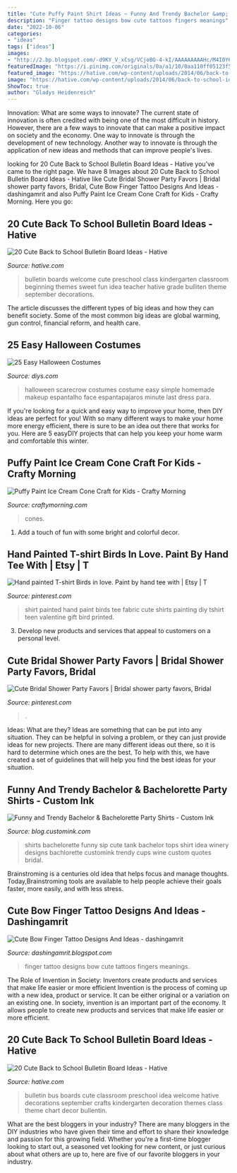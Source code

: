```yaml
---
title: "Cute Puffy Paint Shirt Ideas ~ Funny And Trendy Bachelor &amp; Bachelorette Party Shirts"
description: "Finger tattoo designs bow cute tattoos fingers meanings"
date: "2022-10-06"
categories:
- "ideas"
tags: ["ideas"]
images:
- "http://2.bp.blogspot.com/-d9KY_V_xCsg/VCjoBG-4-kI/AAAAAAAAAHc/M4I0Y6mcHDM/s1600/Bow-Finger-Tattoo-Designs-And-Ideas%2B(5).jpg"
featuredImage: "https://i.pinimg.com/originals/0a/a1/10/0aa110ff05123f5d834904d436c24765.jpg"
featured_image: "https://hative.com/wp-content/uploads/2014/06/back-to-school-ideas/10-a-sweet-new-class.jpg"
image: "https://hative.com/wp-content/uploads/2014/06/back-to-school-ideas/10-a-sweet-new-class.jpg"
ShowToc: true
author: "Gladys Heidenreich"
---
```



Innovation: What are some ways to innovate?
The current state of innovation is often credited with being one of the most difficult in history. However, there are a few ways to innovate that can make a positive impact on society and the economy. One way to innovate is through the development of new technology. Another way to innovate is through the application of new ideas and methods that can improve people's lives.

	

		
looking for 20 Cute Back to School Bulletin Board Ideas - Hative you've came to the right page. We have 8 Images about 20 Cute Back to School Bulletin Board Ideas - Hative like Cute Bridal Shower Party Favors | Bridal shower party favors, Bridal, Cute Bow Finger Tattoo Designs And Ideas - dashingamrit and also Puffy Paint Ice Cream Cone Craft for Kids - Crafty Morning. Here you go:
		
    
## 20 Cute Back To School Bulletin Board Ideas - Hative

<img loading=lazy src="https://hative.com/wp-content/uploads/2014/06/back-to-school-ideas/10-a-sweet-new-class.jpg" onerror="this.onerror=null;this.src='https://tse3.mm.bing.net/th?id=OIP._Cy6Vn58UNTYP4rieIlSyAHaHa&amp;pid=15.1';" alt="20 Cute Back to School Bulletin Board Ideas - Hative">

_Source: hative.com_

>bulletin boards welcome cute preschool class kindergarten classroom beginning themes sweet fun idea teacher hative grade bulliten theme september decorations. 

	

The article discusses the different types of big ideas and how they can benefit society. Some of the most common big ideas are global warming, gun control, financial reform, and health care.

    
## 25 Easy Halloween Costumes

<img loading=lazy src="http://cdn.diys.com/wp-content/uploads/2016/09/scarecrow-halloween-costume.png" onerror="this.onerror=null;this.src='https://tse4.mm.bing.net/th?id=OIP.DDuMBTGFHLbD552Gabd_1gHaLK&amp;pid=15.1';" alt="25 Easy Halloween Costumes">

_Source: diys.com_

>halloween scarecrow costumes costume easy simple homemade makeup espantalho face espantapajaros minute last dress para. 

	

If you're looking for a quick and easy way to improve your home, then DIY ideas are perfect for you! With so many different ways to make your home more energy efficient, there is sure to be an idea out there that works for you. Here are 5 easyDIY projects that can help you keep your home warm and comfortable this winter.

    
## Puffy Paint Ice Cream Cone Craft For Kids - Crafty Morning

<img loading=lazy src="https://www.craftymorning.com/wp-content/uploads/2014/07/puffy-paint-ice-cream-cones-craft-for-kids.png" onerror="this.onerror=null;this.src='https://tse4.mm.bing.net/th?id=OIP.1h0v1UKJEfH3oYGUwPzwGAHaMd&amp;pid=15.1';" alt="Puffy Paint Ice Cream Cone Craft for Kids - Crafty Morning">

_Source: craftymorning.com_

>cones. 

	

1. Add a touch of fun with some bright and colorful decor.

    
## Hand Painted T-shirt Birds In Love. Paint By Hand Tee With | Etsy | T

<img loading=lazy src="https://i.pinimg.com/originals/95/c2/f3/95c2f35949e27e167894a7eeb3e7e8c1.jpg" onerror="this.onerror=null;this.src='https://tse1.mm.bing.net/th?id=OIP.kyZluoAoftbiJrjnO7dmkwHaKZ&amp;pid=15.1';" alt="Hand painted T-shirt Birds in love. Paint by hand tee with | Etsy | T">

_Source: pinterest.com_

>shirt painted hand paint birds tee fabric cute shirts painting diy tshirt teen valentine gift bird printed. 

	

3. Develop new products and services that appeal to customers on a personal level.

    
## Cute Bridal Shower Party Favors | Bridal Shower Party Favors, Bridal

<img loading=lazy src="https://i.pinimg.com/originals/0a/a1/10/0aa110ff05123f5d834904d436c24765.jpg" onerror="this.onerror=null;this.src='https://tse2.mm.bing.net/th?id=OIP.DOyuPCDMQdBYETUbD27wJgHaJ4&amp;pid=15.1';" alt="Cute Bridal Shower Party Favors | Bridal shower party favors, Bridal">

_Source: pinterest.com_

>. 

	

Ideas: What are they?
Ideas are something that can be put into any situation. They can be helpful in solving a problem, or they can just provide ideas for new projects. There are many different ideas out there, so it is hard to determine which ones are the best. To help with this, we have created a set of guidelines that will help you find the best ideas for your situation.

    
## Funny And Trendy Bachelor &amp; Bachelorette Party Shirts - Custom Ink

<img loading=lazy src="https://blog.customink.com/wp-content/uploads/2017/05/whenisip-BG-01.png" onerror="this.onerror=null;this.src='https://tse4.mm.bing.net/th?id=OIP.h-X3mkU562xKgNF3AHN2eQHaJ4&amp;pid=15.1';" alt="Funny and Trendy Bachelor &amp; Bachelorette Party Shirts - Custom Ink">

_Source: blog.customink.com_

>shirts bachelorette funny sip cute tank bachelor tops shirt idea winery designs bachlorette customink trendy cups wine custom quotes bridal. 

	

Brainstroming is a centuries old idea that helps focus and manage thoughts. Today,Brainstroming tools are available to help people achieve their goals faster, more easily, and with less stress.

    
## Cute Bow Finger Tattoo Designs And Ideas - Dashingamrit

<img loading=lazy src="http://2.bp.blogspot.com/-d9KY_V_xCsg/VCjoBG-4-kI/AAAAAAAAAHc/M4I0Y6mcHDM/s1600/Bow-Finger-Tattoo-Designs-And-Ideas%2B(5).jpg" onerror="this.onerror=null;this.src='https://tse2.mm.bing.net/th?id=OIP.7orlKmzVlHM2B1JF1H8g6QHaKU&amp;pid=15.1';" alt="Cute Bow Finger Tattoo Designs And Ideas - dashingamrit">

_Source: dashingamrit.blogspot.com_

>finger tattoo designs bow cute tattoos fingers meanings. 

	

The Role of Invention in Society: Inventors create products and services that make life easier or more efficient
Invention is the process of coming up with a new idea, product or service. It can be either original or a variation on an existing one. In society, invention is an important part of the economy. It allows people to create new products and services that make life easier or more efficient.

    
## 20 Cute Back To School Bulletin Board Ideas - Hative

<img loading=lazy src="https://hative.com/wp-content/uploads/2014/06/back-to-school-ideas/2-school-bus-bulletin-board.jpg" onerror="this.onerror=null;this.src='https://tse1.mm.bing.net/th?id=OIP._y6kiN0AxJgWukOEugRhLwHaFj&amp;pid=15.1';" alt="20 Cute Back to School Bulletin Board Ideas - Hative">

_Source: hative.com_

>bulletin bus boards cute classroom preschool idea welcome hative decorations september crafts kindergarten decoration themes class theme chart decor bullentin. 

	

What are the best bloggers in your industry?
There are many bloggers in the DIY industries who have given their time and effort to share their knowledge and passion for this growing field. Whether you're a first-time blogger looking to start out, a seasoned vet looking for new content, or just curious about what others are up to, here are five of our favorite bloggers in your industry.

